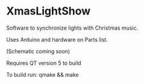 # XmasLightShow
Software to synchronize lights with Christmas music.


Uses Arduino and hardware on Parts list.


(Schematic coming soon)


Requires QT version 5 to build


To build run: qmake && make
